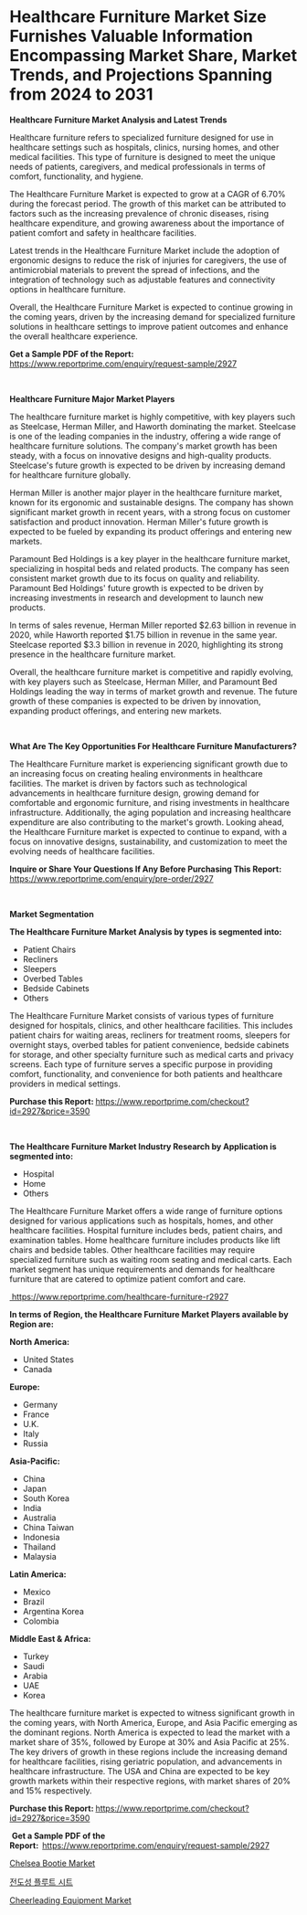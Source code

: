 <p><h1>Healthcare Furniture Market Size Furnishes Valuable Information Encompassing Market Share, Market Trends, and Projections Spanning from 2024 to 2031</h1></p><p><strong>Healthcare Furniture Market Analysis and Latest Trends</strong></p>
<p><p>Healthcare furniture refers to specialized furniture designed for use in healthcare settings such as hospitals, clinics, nursing homes, and other medical facilities. This type of furniture is designed to meet the unique needs of patients, caregivers, and medical professionals in terms of comfort, functionality, and hygiene.</p><p>The Healthcare Furniture Market is expected to grow at a CAGR of 6.70% during the forecast period. The growth of this market can be attributed to factors such as the increasing prevalence of chronic diseases, rising healthcare expenditure, and growing awareness about the importance of patient comfort and safety in healthcare facilities.</p><p>Latest trends in the Healthcare Furniture Market include the adoption of ergonomic designs to reduce the risk of injuries for caregivers, the use of antimicrobial materials to prevent the spread of infections, and the integration of technology such as adjustable features and connectivity options in healthcare furniture.</p><p>Overall, the Healthcare Furniture Market is expected to continue growing in the coming years, driven by the increasing demand for specialized furniture solutions in healthcare settings to improve patient outcomes and enhance the overall healthcare experience.</p></p>
<p><strong>Get a Sample PDF of the Report:&nbsp;</strong> <a href="https://www.reportprime.com/enquiry/request-sample/2927">https://www.reportprime.com/enquiry/request-sample/2927</a></p>
<p>&nbsp;</p>
<p><strong>Healthcare Furniture Major Market Players</strong></p>
<p><p>The healthcare furniture market is highly competitive, with key players such as Steelcase, Herman Miller, and Haworth dominating the market. Steelcase is one of the leading companies in the industry, offering a wide range of healthcare furniture solutions. The company's market growth has been steady, with a focus on innovative designs and high-quality products. Steelcase's future growth is expected to be driven by increasing demand for healthcare furniture globally.</p><p>Herman Miller is another major player in the healthcare furniture market, known for its ergonomic and sustainable designs. The company has shown significant market growth in recent years, with a strong focus on customer satisfaction and product innovation. Herman Miller's future growth is expected to be fueled by expanding its product offerings and entering new markets.</p><p>Paramount Bed Holdings is a key player in the healthcare furniture market, specializing in hospital beds and related products. The company has seen consistent market growth due to its focus on quality and reliability. Paramount Bed Holdings' future growth is expected to be driven by increasing investments in research and development to launch new products.</p><p>In terms of sales revenue, Herman Miller reported $2.63 billion in revenue in 2020, while Haworth reported $1.75 billion in revenue in the same year. Steelcase reported $3.3 billion in revenue in 2020, highlighting its strong presence in the healthcare furniture market.</p><p>Overall, the healthcare furniture market is competitive and rapidly evolving, with key players such as Steelcase, Herman Miller, and Paramount Bed Holdings leading the way in terms of market growth and revenue. The future growth of these companies is expected to be driven by innovation, expanding product offerings, and entering new markets.</p></p>
<p>&nbsp;</p>
<p><strong>What Are The Key Opportunities For Healthcare Furniture Manufacturers?</strong></p>
<p><p>The Healthcare Furniture market is experiencing significant growth due to an increasing focus on creating healing environments in healthcare facilities. The market is driven by factors such as technological advancements in healthcare furniture design, growing demand for comfortable and ergonomic furniture, and rising investments in healthcare infrastructure. Additionally, the aging population and increasing healthcare expenditure are also contributing to the market's growth. Looking ahead, the Healthcare Furniture market is expected to continue to expand, with a focus on innovative designs, sustainability, and customization to meet the evolving needs of healthcare facilities.</p></p>
<p><strong>Inquire or Share Your Questions If Any Before Purchasing This Report:</strong> <a href="https://www.reportprime.com/enquiry/pre-order/2927">https://www.reportprime.com/enquiry/pre-order/2927</a></p>
<p>&nbsp;</p>
<p><strong>Market Segmentation</strong></p>
<p><strong>The Healthcare Furniture Market Analysis by types is segmented into:</strong></p>
<p><ul><li>Patient Chairs</li><li>Recliners</li><li>Sleepers</li><li>Overbed Tables</li><li>Bedside Cabinets</li><li>Others</li></ul></p>
<p><p>The Healthcare Furniture Market consists of various types of furniture designed for hospitals, clinics, and other healthcare facilities. This includes patient chairs for waiting areas, recliners for treatment rooms, sleepers for overnight stays, overbed tables for patient convenience, bedside cabinets for storage, and other specialty furniture such as medical carts and privacy screens. Each type of furniture serves a specific purpose in providing comfort, functionality, and convenience for both patients and healthcare providers in medical settings.</p></p>
<p><strong>Purchase this Report:&nbsp;</strong><a href="https://www.reportprime.com/checkout?id=2927&price=3590">https://www.reportprime.com/checkout?id=2927&price=3590</a></p>
<p>&nbsp;</p>
<p><strong>The Healthcare Furniture Market Industry Research by Application is segmented into:</strong></p>
<p><ul><li>Hospital</li><li>Home</li><li>Others</li></ul></p>
<p><p>The Healthcare Furniture Market offers a wide range of furniture options designed for various applications such as hospitals, homes, and other healthcare facilities. Hospital furniture includes beds, patient chairs, and examination tables. Home healthcare furniture includes products like lift chairs and bedside tables. Other healthcare facilities may require specialized furniture such as waiting room seating and medical carts. Each market segment has unique requirements and demands for healthcare furniture that are catered to optimize patient comfort and care.</p></p>
<p><a href="https://www.reportprime.com/healthcare-furniture-r2927">&nbsp;https://www.reportprime.com/healthcare-furniture-r2927</a></p>
<p><strong>In terms of Region, the Healthcare Furniture Market Players available by Region are:</strong></p>
<p>
    <p> <strong> North America: </strong>
        <ul>
            <li>United States</li>
            <li>Canada</li>
        </ul>
        </p> 
    <p> <strong> Europe: </strong>
        <ul>
            <li>Germany</li>
            <li>France</li>
            <li>U.K.</li>
            <li>Italy</li>
            <li>Russia</li>
        </ul>
        </p> 
    <p> <strong> Asia-Pacific: </strong>
        <ul>
            <li>China</li>
            <li>Japan</li>
            <li>South Korea</li>
            <li>India</li>
            <li>Australia</li>
            <li>China Taiwan</li>
            <li>Indonesia</li>
            <li>Thailand</li>
            <li>Malaysia</li>
        </ul>
        </p> 
    <p> <strong> Latin America: </strong>
        <ul>
            <li>Mexico</li>
            <li>Brazil</li>
            <li>Argentina Korea</li>
            <li>Colombia</li>
        </ul>
        </p> 
    <p> <strong> Middle East & Africa: </strong>
        <ul>
            <li>Turkey</li>
            <li>Saudi</li>
            <li>Arabia</li>
            <li>UAE</li>
            <li>Korea</li>
        </ul>
    </p>
    </p>
<p><p>The healthcare furniture market is expected to witness significant growth in the coming years, with North America, Europe, and Asia Pacific emerging as the dominant regions. North America is expected to lead the market with a market share of 35%, followed by Europe at 30% and Asia Pacific at 25%. The key drivers of growth in these regions include the increasing demand for healthcare facilities, rising geriatric population, and advancements in healthcare infrastructure. The USA and China are expected to be key growth markets within their respective regions, with market shares of 20% and 15% respectively.</p></p>
<p><strong>Purchase this Report: </strong><a href="https://www.reportprime.com/checkout?id=2927&price=3590">https://www.reportprime.com/checkout?id=2927&price=3590</a></p>
<p>&nbsp;<strong>Get a Sample PDF of the Report:&nbsp;&nbsp;</strong><a href="https://www.reportprime.com/enquiry/request-sample/2927">https://www.reportprime.com/enquiry/request-sample/2927</a></p>
<p><strong></strong></p>
<p><p><a href="https://github.com/claudianurdin/Market-Research-Report-List-2/blob/main/chelsea-bootie-market.md">Chelsea Bootie Market</a></p><p><a href="https://github.com/WilburKihn5676/Market-Research-Report-List-3/blob/main/2707001101886.md">전도성 플루트 시트</a></p><p><a href="https://github.com/kimjmgeh81/Market-Research-Report-List-2/blob/main/cheerleading-equipment-market.md">Cheerleading Equipment Market</a></p></p>